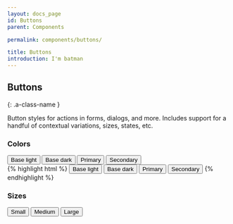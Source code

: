 ```yaml
---
layout: docs_page
id: Buttons
parent: Components

permalink: components/buttons/

title: Buttons
introduction: I'm batman
---
```

## Buttons
{: .a-class-name }

<p>Button styles for actions in forms, dialogs, and more. Includes support for a handful of contextual variations, sizes, states, etc.</p>

<h3>Colors</h3>

<div class="demo-example">
  <button class="button button--base-light" type="button"><span>Base light</span></button>
  <button class="button button--base-dark" type="button"><span>Base dark</span></button>
  <button class="button button--primary" type="button"><span>Primary</span></button>
  <button class="button button--secondary" type="button"><span>Secondary</span></button>

  <div class="demo-example__inset">
{% highlight html %}
<button class="button button--base-light" type="button"><span>Base light</span></button>
<button class="button button--base-dark" type="button"><span>Base dark</span></button>
<button class="button button--primary" type="button"><span>Primary</span></button>
<button class="button button--secondary" type="button"><span>Secondary</span></button>
{% endhighlight %}                  
  </div>
</div>

<h3>Sizes</h3>

<div class="demo-example">
  <button class="button button--base-light button--small" type="button"><span>Small</span></button>
  <button class="button button--base-light button--medium" type="button"><span>Medium</span></button>
  <button class="button button--base-light button--large" type="button"><span>Large</span></button>
</div>

